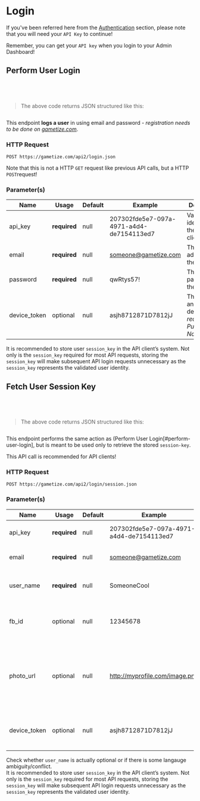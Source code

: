 # Login

If you've been referred here from the <a href="#authentication">Authentication</a> section, please note that you will need your `API Key` to continue!

<aside class="notice">Remember, you can get your <code>API key</code> when you login to your Admin Dashboard!</aside>

## Perform User Login

```java
```

```python
```

```shell
```

```javascript
```

>The above code returns JSON structured like this:

```json
```

This endpoint **logs a user** in using email and password - *registration needs to be done on <a href="https://gametize.com/">gametize.com</a>*. 

### HTTP Request
`POST https://gametize.com/api2/login.json`

<aside class="notice">Note that this is not a HTTP <code>GET</code> request like previous API calls, but a HTTP <code>POST</code>request!</aside>

### Parameter(s)
Name | Usage | Default | Example | Description
---|---|---|---|---
api_key | **required** | null | 207302fde5e7-097a-4971-a4d4-de7154113ed7 | Validates the identity of the API client.
email | **required** | null | someone@gametize.com | The email address of the user.
password | **required** | null | qwRtys57! | The password of the user. 
device_token | optional | null | asjh8712871D7812jJ | The token of an iOS device - *required for Push Notifications*.

<aside class="success">It is recommended to store user <code>session_key</code> in the API client’s system. Not only is the <code>session_key</code> required for most API requests, storing the <code>session_key</code> will make subsequent API login requests unnecessary as the <code>session_key</code> represents the validated user identity.</aside>

## Fetch User Session Key

```java
```

```python
```

```shell
```

```javascript
```

>The above code returns JSON structured like this:

```json
```

This endpoint performs the same action as (Perform User Login[#perform-user-login], but is meant to be used only to retrieve the stored `session-key`. 

<aside class="success">This API call is recommended for API clients!</aside>

### HTTP Request
`POST https://gametize.com/api2/login/session.json`

### Parameter(s)
Name | Usage | Default | Example | Description
---|---|---|---|---
api_key | **required** | null | 207302fde5e7-097a-4971-a4d4-de7154113ed7 | Validates the identity of the API client.
email | **required** | null | someone@gametize.com | The email address of the user.
user_name | **required** | null | SomeoneCool | The name of new user (Used only if user is new).
fb_id | optional | null | 12345678 | The Facebook ID of the new/returning user.
photo_url | optional | null | http://myprofile.com/image.png | The photo URL of the new/returning user. Blank text resets photo to default - *Photo is updateable*
device_token | optional | null | asjh8712871D7812jJ | The token of an iOS device - *required for Push Notifications*.

<aside class="dev">Check whether <code>user_name</code> is actually optional or if there is some langauge ambiguity/conflict.</aside>

<aside class="success">It is recommended to store user <code>session_key</code> in the API client’s system. Not only is the <code>session_key</code> required for most API requests, storing the <code>session_key</code> will make subsequent API login requests unnecessary as the <code>session_key</code> represents the validated user identity.</aside>

